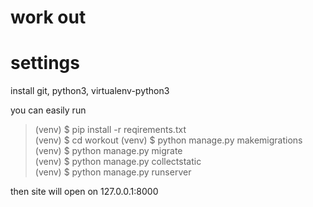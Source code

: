 # work out

# settings
install git, python3, virtualenv-python3

you can easily run

> (venv) $ pip install -r reqirements.txt   
> (venv) $ cd workout
> (venv) $ python manage.py makemigrations  
> (venv) $ python manage.py migrate  
> (venv) $ python manage.py collectstatic  
> (venv) $ python manage.py runserver 

then site will open on 127.0.0.1:8000 



